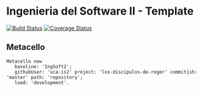 # Ingenieria del Software II - Template

[![Build Status](https://travis-ci.org/uca-is2/los-discipulos-de-roger.svg?branch=master)](https://travis-ci.org/uca-is2/los-discipulos-de-roger)
[![Coverage Status](https://coveralls.io/repos/github/uca-is2/los-discipulos-de-roger/badge.svg?branch=master)](https://coveralls.io/github/uca-is2/los-discipulos-de-roger?branch=master)

## Metacello

```smalltalk
Metacello new
   baseline: 'IngSoft2';
   githubUser: 'uca-is2' project: 'los-discipulos-de-roger' commitish: 'master' path: 'repository';
   load: 'development'.
```
